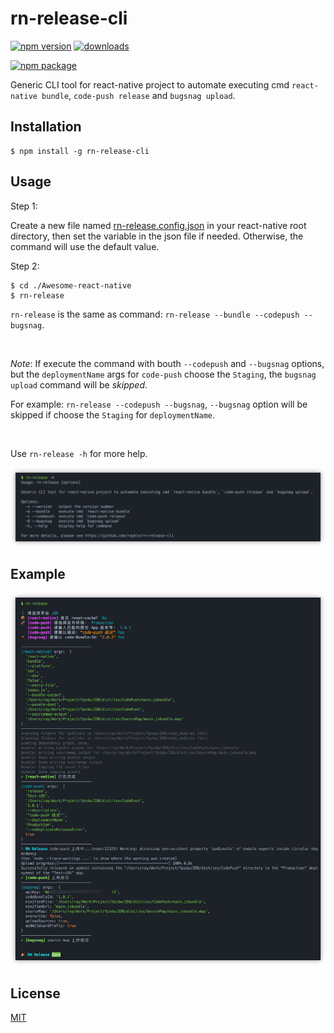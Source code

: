 # rn-release-cli

[![npm version](https://badge.fury.io/js/rn-release-cli.svg)](//npmjs.com/package/rn-release-cli)
[![downloads](https://img.shields.io/npm/dt/rn-release-cli.svg?maxAge=2592000)](https://www.npmjs.com/package/rn-release-cli)


[![npm package](https://nodei.co/npm/rn-release-cli.png?downloads=true&downloadRank=true&stars=true)](https://nodei.co/npm/rn-release-cli/)

Generic CLI tool for react-native project to automate executing cmd `react-native bundle`, `code-push release` and `bugsnag upload`.

## Installation

```
$ npm install -g rn-release-cli
```

## Usage

Step 1:

Create a new file named [rn-release.config.json](./config/rn-release.config.json) in your react-native root directory, then set the variable in the json file if needed. Otherwise, the command will use the default value.

Step 2:

```
$ cd ./Awesome-react-native
$ rn-release
```

`rn-release` is the same as command: `rn-release --bundle --codepush --bugsnag`.

<br>

_Note_: If execute the command with bouth `--codepush` and `--bugsnag` options, but the `deploymentName` args for `code-push` choose the `Staging`, the `bugsnag upload` command will be _skipped_.

For example: `rn-release --codepush --bugsnag`, `--bugsnag` option will be skipped if choose the `Staging` for `deploymentName`.

<br>

Use `rn-release -h` for more help.

<p> <img src="./assets/help@2x.png" alt="raykle" width=1000 /> <p>

## Example

<!-- ![screenshot](./assets/example@2x.png) -->
<p> <img src="./assets/example@2x.png" alt="raykle" width=1000 /> <p>

## License

[MIT](./LICENSE)

<br/>

<!-- [![buymeacoffee](./assets/buymeacoffee.svg)](https://www.buymeacoffee.com/raykle) -->
<!-- <a href="https://www.buymeacoffee.com/raykle" target="_blank"><img src="./assets/buymeacoffee.png" alt="Buy Me A Coffee" width="181"/></a> -->
